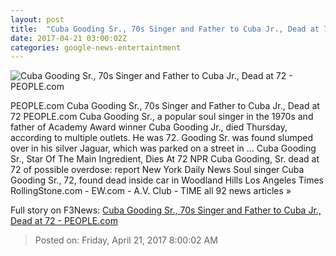 ```yaml
---
layout: post
title:  "Cuba Gooding Sr., 70s Singer and Father to Cuba Jr., Dead at 72 - PEOPLE.com"
date: 2017-04-21 03:00:02Z
categories: google-news-entertaintment
---
```


![Cuba Gooding Sr., 70s Singer and Father to Cuba Jr., Dead at 72 - PEOPLE.com](http://i2.wp.com/peopledotcom.files.wordpress.com/2017/04/cuba-gooding-sr.jpg?crop=0px%2C0px%2C2000px%2C1500px&resize=660%2C495)

PEOPLE.com Cuba Gooding Sr., 70s Singer and Father to Cuba Jr., Dead at 72 PEOPLE.com Cuba Gooding Sr., a popular soul singer in the 1970s and father of Academy Award winner Cuba Gooding Jr., died Thursday, according to multiple outlets. He was 72. Gooding Sr. was found slumped over in his silver Jaguar, which was parked on a street in ... Cuba Gooding Sr., Star Of The Main Ingredient, Dies At 72 NPR Cuba Gooding, Sr. dead at 72 of possible overdose: report New York Daily News Soul singer Cuba Gooding Sr., 72, found dead inside car in Woodland Hills Los Angeles Times RollingStone.com - EW.com - A.V. Club - TIME all 92 news articles »


Full story on F3News: [Cuba Gooding Sr., 70s Singer and Father to Cuba Jr., Dead at 72 - PEOPLE.com](http://www.f3nws.com/n/rHzNbH)

> Posted on: Friday, April 21, 2017 8:00:02 AM
